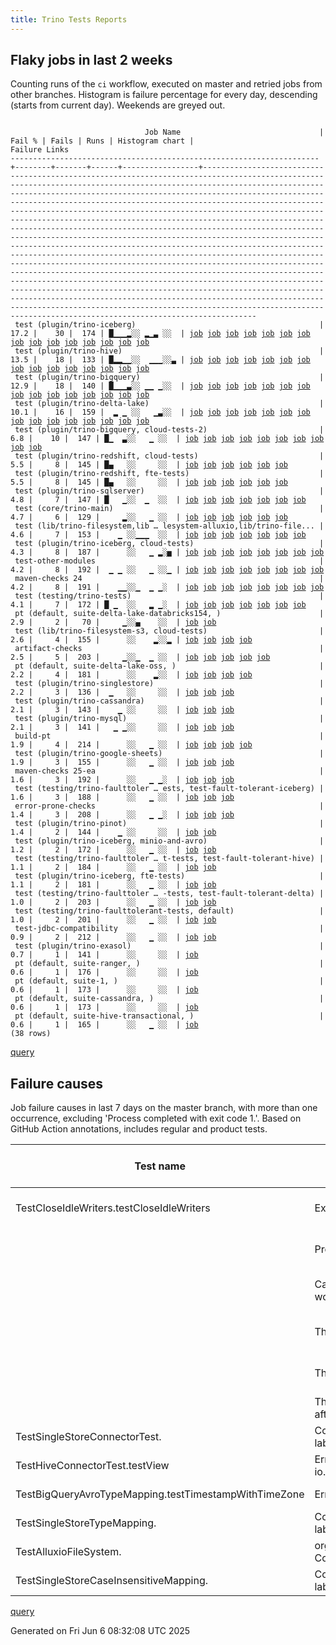 ```yaml
---
title: Trino Tests Reports
---
```


## Flaky jobs in last 2 weeks

Counting runs of the `ci` workflow, executed on master and retried jobs from other branches.
Histogram is failure percentage for every day, descending (starts from current day).
Weekends are greyed out.
<pre><code>
                              Job Name                               | Fail % | Fails | Runs | Histogram chart |                                                                                                                                                                                                                                                                                                                                                                                                                                                                                                                                                                                                                  Failure Links                                                                                                                                                                                                                                                                                                                                                                                                                                                                                                                                                                                                                   
---------------------------------------------------------------------+--------+-------+------+-----------------+--------------------------------------------------------------------------------------------------------------------------------------------------------------------------------------------------------------------------------------------------------------------------------------------------------------------------------------------------------------------------------------------------------------------------------------------------------------------------------------------------------------------------------------------------------------------------------------------------------------------------------------------------------------------------------------------------------------------------------------------------------------------------------------------------------------------------------------------------------------------------------------------------------------------------------------------------------------------------------------------------------------------------------------------------------------------------------------------------------------------------------------------------------------------------------------------------------------------------------------------------
 test (plugin/trino-iceberg)                                         |   17.2 |    30 |  174 | █▁▁▁▂░░ ▂▁▃ ░░  | <a href="https://github.com/trinodb/trino/actions/runs/15481798664/job/43588892075">job</a> <a href="https://github.com/trinodb/trino/actions/runs/15464261183/job/43532643205">job</a> <a href="https://github.com/trinodb/trino/actions/runs/15464412837/job/43533133357">job</a> <a href="https://github.com/trinodb/trino/actions/runs/15465220738/job/43535688321">job</a> <a href="https://github.com/trinodb/trino/actions/runs/15467395868/job/43542702677">job</a> <a href="https://github.com/trinodb/trino/actions/runs/15434767996/job/43438944123">job</a> <a href="https://github.com/trinodb/trino/actions/runs/15441765867/job/43461116570">job</a> <a href="https://github.com/trinodb/trino/actions/runs/15445882270/job/43475374428">job</a> <a href="https://github.com/trinodb/trino/actions/runs/15445882270/job/43475374428">job</a> <a href="https://github.com/trinodb/trino/actions/runs/15419588250/job/43390911503">job</a> <a href="https://github.com/trinodb/trino/actions/runs/15426801667/job/43415723995">job</a> <a href="https://github.com/trinodb/trino/actions/runs/15427465219/job/43417901963">job</a> <a href="https://github.com/trinodb/trino/actions/runs/15427465219/job/43417901963">job</a> <a href="https://github.com/trinodb/trino/actions/runs/15392376737/job/43304667128">job</a> <a href="https://github.com/trinodb/trino/actions/runs/15403745519/job/43342165153">job</a>  
 test (plugin/trino-hive)                                            |   13.5 |    18 |  133 | █▂▂▁▁░░  ▁▁▁░░▃ | <a href="https://github.com/trinodb/trino/actions/runs/15481798664/job/43588892030">job</a> <a href="https://github.com/trinodb/trino/actions/runs/15463380863/job/43529839724">job</a> <a href="https://github.com/trinodb/trino/actions/runs/15464412837/job/43533133309">job</a> <a href="https://github.com/trinodb/trino/actions/runs/15467693874/job/43543702428">job</a> <a href="https://github.com/trinodb/trino/actions/runs/15467693874/job/43543702428">job</a> <a href="https://github.com/trinodb/trino/actions/runs/15434767996/job/43438944104">job</a> <a href="https://github.com/trinodb/trino/actions/runs/15439044357/job/43452287281">job</a> <a href="https://github.com/trinodb/trino/actions/runs/15441765867/job/43461116626">job</a> <a href="https://github.com/trinodb/trino/actions/runs/15443440116/job/43466745176">job</a> <a href="https://github.com/trinodb/trino/actions/runs/15414132564/job/43372881768">job</a> <a href="https://github.com/trinodb/trino/actions/runs/15426801667/job/43415724023">job</a> <a href="https://github.com/trinodb/trino/actions/runs/15389313074/job/43294985471">job</a> <a href="https://github.com/trinodb/trino/actions/runs/15389313074/job/43298988495">job</a> <a href="https://github.com/trinodb/trino/actions/runs/15309456430/job/43070440995">job</a> <a href="https://github.com/trinodb/trino/actions/runs/15277091411/job/42966230025">job</a>  
 test (plugin/trino-bigquery)                                        |   12.9 |    18 |  140 | █▁▁▁▃░░ ▁▁ ▁░░  | <a href="https://github.com/trinodb/trino/actions/runs/15481798664/job/43588892013">job</a> <a href="https://github.com/trinodb/trino/actions/runs/15457811616/job/43513265714">job</a> <a href="https://github.com/trinodb/trino/actions/runs/15466183195/job/43538732203">job</a> <a href="https://github.com/trinodb/trino/actions/runs/15476663777/job/43573651694">job</a> <a href="https://github.com/trinodb/trino/actions/runs/15439044357/job/43452287263">job</a> <a href="https://github.com/trinodb/trino/actions/runs/15419588250/job/43390911479">job</a> <a href="https://github.com/trinodb/trino/actions/runs/15427465219/job/43417901926">job</a> <a href="https://github.com/trinodb/trino/actions/runs/15427465219/job/43417901926">job</a> <a href="https://github.com/trinodb/trino/actions/runs/15429065156/job/43423077086">job</a> <a href="https://github.com/trinodb/trino/actions/runs/15391503078/job/43301818486">job</a> <a href="https://github.com/trinodb/trino/actions/runs/15392462588/job/43304914409">job</a> <a href="https://github.com/trinodb/trino/actions/runs/15394736714/job/43312574195">job</a> <a href="https://github.com/trinodb/trino/actions/runs/15394736714/job/43312574195">job</a> <a href="https://github.com/trinodb/trino/actions/runs/15394736714/job/43326650179">job</a> <a href="https://github.com/trinodb/trino/actions/runs/15322297245/job/43108594524">job</a>  
 test (plugin/trino-delta-lake)                                      |   10.1 |    16 |  159 |  ▂ ▁ ░░   ▁▃░░  | <a href="https://github.com/trinodb/trino/actions/runs/15467395868/job/43542702622">job</a> <a href="https://github.com/trinodb/trino/actions/runs/15467693874/job/43543702411">job</a> <a href="https://github.com/trinodb/trino/actions/runs/15467693874/job/43543702411">job</a> <a href="https://github.com/trinodb/trino/actions/runs/15468642070/job/43546982928">job</a> <a href="https://github.com/trinodb/trino/actions/runs/15475042232/job/43568212172">job</a> <a href="https://github.com/trinodb/trino/actions/runs/15439044357/job/43452287309">job</a> <a href="https://github.com/trinodb/trino/actions/runs/15411393242/job/43364042676">job</a> <a href="https://github.com/trinodb/trino/actions/runs/15415332934/job/43376731323">job</a> <a href="https://github.com/trinodb/trino/actions/runs/15319378990/job/43099580193">job</a> <a href="https://github.com/trinodb/trino/actions/runs/15273803816/job/42955333977">job</a> <a href="https://github.com/trinodb/trino/actions/runs/15247349349/job/42876372339">job</a> <a href="https://github.com/trinodb/trino/actions/runs/15247958095/job/42878065126">job</a> <a href="https://github.com/trinodb/trino/actions/runs/15247958095/job/42878065126">job</a> <a href="https://github.com/trinodb/trino/actions/runs/15247958095/job/42881296418">job</a> <a href="https://github.com/trinodb/trino/actions/runs/15247958095/job/42881296418">job</a>  
 test (plugin/trino-bigquery, cloud-tests-2)                         |    6.8 |    10 |  147 | █▁  ▃░░   ▁ ░░  | <a href="https://github.com/trinodb/trino/actions/runs/15481798664/job/43588892043">job</a> <a href="https://github.com/trinodb/trino/actions/runs/15465220738/job/43535688312">job</a> <a href="https://github.com/trinodb/trino/actions/runs/15467395868/job/43542702569">job</a> <a href="https://github.com/trinodb/trino/actions/runs/15411393242/job/43364042664">job</a> <a href="https://github.com/trinodb/trino/actions/runs/15392462588/job/43304914407">job</a> <a href="https://github.com/trinodb/trino/actions/runs/15394736714/job/43312574227">job</a> <a href="https://github.com/trinodb/trino/actions/runs/15394736714/job/43312574227">job</a> <a href="https://github.com/trinodb/trino/actions/runs/15394736714/job/43326650182">job</a> <a href="https://github.com/trinodb/trino/actions/runs/15394736714/job/43326650182">job</a> <a href="https://github.com/trinodb/trino/actions/runs/15271275565/job/42947339459">job</a>                                                                                                                                                                                                                                                                                                                                                                                                                  
 test (plugin/trino-redshift, cloud-tests)                           |    5.5 |     8 |  145 | █▄   ░░     ░░  | <a href="https://github.com/trinodb/trino/actions/runs/15481798664/job/43588892101">job</a> <a href="https://github.com/trinodb/trino/actions/runs/15463380863/job/43529839828">job</a> <a href="https://github.com/trinodb/trino/actions/runs/15464261183/job/43532643277">job</a> <a href="https://github.com/trinodb/trino/actions/runs/15464412837/job/43533133386">job</a> <a href="https://github.com/trinodb/trino/actions/runs/15466183195/job/43538732268">job</a> <a href="https://github.com/trinodb/trino/actions/runs/15467395868/job/43542702801">job</a>                                                                                                                                                                                                                                                                                                                                                                                                                                                                                                                                                                                                                                                                                                                                                  
 test (plugin/trino-redshift, fte-tests)                             |    5.5 |     8 |  145 | █▄   ░░     ░░  | <a href="https://github.com/trinodb/trino/actions/runs/15481798664/job/43588892096">job</a> <a href="https://github.com/trinodb/trino/actions/runs/15463380863/job/43529839908">job</a> <a href="https://github.com/trinodb/trino/actions/runs/15464261183/job/43532643296">job</a> <a href="https://github.com/trinodb/trino/actions/runs/15464412837/job/43533133370">job</a> <a href="https://github.com/trinodb/trino/actions/runs/15466183195/job/43538732236">job</a> <a href="https://github.com/trinodb/trino/actions/runs/15467395868/job/43542702775">job</a>                                                                                                                                                                                                                                                                                                                                                                                                                                                                                                                                                                                                                                                                                                                                                  
 test (plugin/trino-sqlserver)                                       |    4.8 |     7 |  147 | █   ▁░░  ▁  ░░  | <a href="https://github.com/trinodb/trino/actions/runs/15481798664/job/43588892122">job</a> <a href="https://github.com/trinodb/trino/actions/runs/15465220738/job/43535688385">job</a> <a href="https://github.com/trinodb/trino/actions/runs/15413571770/job/43371064644">job</a> <a href="https://github.com/trinodb/trino/actions/runs/15389745842/job/43296493802">job</a> <a href="https://github.com/trinodb/trino/actions/runs/15403745519/job/43342165217">job</a> <a href="https://github.com/trinodb/trino/actions/runs/15403745519/job/43342165217">job</a> <a href="https://github.com/trinodb/trino/actions/runs/15311022740/job/43075533786">job</a>                                                                                                                                                                                                                                                                                                                                                                                                                                                                                                                                                                                                                                                                  
 test (core/trino-main)                                              |    4.7 |     6 |  129 |     ▂░░   ▁ ░░  | <a href="https://github.com/trinodb/trino/actions/runs/15413571770/job/43371064523">job</a> <a href="https://github.com/trinodb/trino/actions/runs/15389745842/job/43296493673">job</a> <a href="https://github.com/trinodb/trino/actions/runs/15391503078/job/43301818447">job</a> <a href="https://github.com/trinodb/trino/actions/runs/15394736714/job/43312574213">job</a> <a href="https://github.com/trinodb/trino/actions/runs/15394736714/job/43312574213">job</a> <a href="https://github.com/trinodb/trino/actions/runs/15285702469/job/42995318689">job</a>                                                                                                                                                                                                                                                                                                                                                                                                                                                                                                                                                                                                                                                                                                                                                  
 test (lib/trino-filesystem,lib … lesystem-alluxio,lib/trino-file... |    4.6 |     7 |  153 |    ▁ ░░▁▁▁  ░░  | <a href="https://github.com/trinodb/trino/actions/runs/15410591000/job/43361604699">job</a> <a href="https://github.com/trinodb/trino/actions/runs/15426801667/job/43415723957">job</a> <a href="https://github.com/trinodb/trino/actions/runs/15344548249/job/43177898428">job</a> <a href="https://github.com/trinodb/trino/actions/runs/15316661319/job/43091741022">job</a> <a href="https://github.com/trinodb/trino/actions/runs/15316661319/job/43091741022">job</a> <a href="https://github.com/trinodb/trino/actions/runs/15310409047/job/43073839288">job</a> <a href="https://github.com/trinodb/trino/actions/runs/15310409047/job/43073839288">job</a>                                                                                                                                                                                                                                                                                                                                                                                                                                                                                                                                                                                                                                                                  
 test (plugin/trino-iceberg, cloud-tests)                            |    4.3 |     8 |  187 |      ░░   ▁ ▂░▅ | <a href="https://github.com/trinodb/trino/actions/runs/15327285346/job/43125008772">job</a> <a href="https://github.com/trinodb/trino/actions/runs/15287916051/job/43001870851">job</a> <a href="https://github.com/trinodb/trino/actions/runs/15287916051/job/43001870851">job</a> <a href="https://github.com/trinodb/trino/actions/runs/15246522526/job/42874242882">job</a> <a href="https://github.com/trinodb/trino/actions/runs/15212548249/job/42846755983">job</a> <a href="https://github.com/trinodb/trino/actions/runs/15212548249/job/42846755983">job</a> <a href="https://github.com/trinodb/trino/actions/runs/15212548249/job/42790109431">job</a> <a href="https://github.com/trinodb/trino/actions/runs/15212548249/job/42790109431">job</a>                                                                                                                                                                                                                                                                                                                                                                                                                                                                                                                                                                                  
 test-other-modules                                                  |    4.2 |     8 |  192 |  ▁ ▁ ░░   ▁ ░░▁ | <a href="https://github.com/trinodb/trino/actions/runs/15466183195/job/43538675252">job</a> <a href="https://github.com/trinodb/trino/actions/runs/15468642070/job/43546891334">job</a> <a href="https://github.com/trinodb/trino/actions/runs/15439044357/job/43452221096">job</a> <a href="https://github.com/trinodb/trino/actions/runs/15419432789/job/43390283365">job</a> <a href="https://github.com/trinodb/trino/actions/runs/15419432789/job/43390283365">job</a> <a href="https://github.com/trinodb/trino/actions/runs/15287916051/job/43001834614">job</a> <a href="https://github.com/trinodb/trino/actions/runs/15287916051/job/43001834614">job</a> <a href="https://github.com/trinodb/trino/actions/runs/15210747861/job/42784207579">job</a>                                                                                                                                                                                                                                                                                                                                                                                                                                                                                                                                                                                  
 maven-checks 24                                                     |    4.2 |     8 |  191 |    ▁▁░░▁  ▁ ▁░  | <a href="https://github.com/trinodb/trino/actions/runs/15419432789/job/43390283383">job</a> <a href="https://github.com/trinodb/trino/actions/runs/15419432789/job/43390283383">job</a> <a href="https://github.com/trinodb/trino/actions/runs/15392462588/job/43304852077">job</a> <a href="https://github.com/trinodb/trino/actions/runs/15393059110/job/43306799035">job</a> <a href="https://github.com/trinodb/trino/actions/runs/15342823735/job/43172480359">job</a> <a href="https://github.com/trinodb/trino/actions/runs/15287916051/job/43001834605">job</a> <a href="https://github.com/trinodb/trino/actions/runs/15287916051/job/43001834605">job</a> <a href="https://github.com/trinodb/trino/actions/runs/15234419066/job/42846384146">job</a>                                                                                                                                                                                                                                                                                                                                                                                                                                                                                                                                                                                  
 test (testing/trino-tests)                                          |    4.1 |     7 |  172 | █ ▁  ░░   ▂ ▁░  | <a href="https://github.com/trinodb/trino/actions/runs/15481798664/job/43588892143">job</a> <a href="https://github.com/trinodb/trino/actions/runs/15445882270/job/43475374512">job</a> <a href="https://github.com/trinodb/trino/actions/runs/15445882270/job/43475374512">job</a> <a href="https://github.com/trinodb/trino/actions/runs/15285702469/job/42995318835">job</a> <a href="https://github.com/trinodb/trino/actions/runs/15287916051/job/43001870905">job</a> <a href="https://github.com/trinodb/trino/actions/runs/15287916051/job/43001870905">job</a> <a href="https://github.com/trinodb/trino/actions/runs/15234419066/job/42846402341">job</a>                                                                                                                                                                                                                                                                                                                                                                                                                                                                                                                                                                                                                                                                  
 pt (default, suite-delta-lake-databricks154, )                      |    2.9 |     2 |   70 |     ▁░░▄    ░░  | <a href="https://github.com/trinodb/trino/actions/runs/15389745842/job/43297012353">job</a> <a href="https://github.com/trinodb/trino/actions/runs/15344848324/job/43179303710">job</a>                                                                                                                                                                                                                                                                                                                                                                                                                                                                                                                                                                                                                                                                                                                                                                                                                                                                                                                                                                                                                                                                                  
 test (lib/trino-filesystem-s3, cloud-tests)                         |    2.6 |     4 |  155 |      ░░    ▂░░▂ | <a href="https://github.com/trinodb/trino/actions/runs/15247349349/job/42876372294">job</a> <a href="https://github.com/trinodb/trino/actions/runs/15247356767/job/42876392521">job</a> <a href="https://github.com/trinodb/trino/actions/runs/15247356767/job/42876392521">job</a> <a href="https://github.com/trinodb/trino/actions/runs/15210747861/job/42784274857">job</a>                                                                                                                                                                                                                                                                                                                                                                                                                                                                                                                                                                                                                                                                                                                                                                                                                                                                                                                  
 artifact-checks                                                     |    2.5 |     5 |  203 |     ▁░░▁  ▁ ░░  | <a href="https://github.com/trinodb/trino/actions/runs/15463380863/job/43529749932">job</a> <a href="https://github.com/trinodb/trino/actions/runs/15393059110/job/43306799036">job</a> <a href="https://github.com/trinodb/trino/actions/runs/15342823735/job/43172480360">job</a> <a href="https://github.com/trinodb/trino/actions/runs/15287916051/job/43001834587">job</a> <a href="https://github.com/trinodb/trino/actions/runs/15287916051/job/43001834587">job</a>                                                                                                                                                                                                                                                                                                                                                                                                                                                                                                                                                                                                                                                                                                                                                                                                                                  
 pt (default, suite-delta-lake-oss, )                                |    2.2 |     4 |  181 |      ░░    ▂░░  | <a href="https://github.com/trinodb/trino/actions/runs/15247958095/job/42878459850">job</a> <a href="https://github.com/trinodb/trino/actions/runs/15247958095/job/42878459850">job</a> <a href="https://github.com/trinodb/trino/actions/runs/15247958095/job/42881296548">job</a> <a href="https://github.com/trinodb/trino/actions/runs/15247958095/job/42881296548">job</a>                                                                                                                                                                                                                                                                                                                                                                                                                                                                                                                                                                                                                                                                                                                                                                                                                                                                                                                  
 test (plugin/trino-singlestore)                                     |    2.2 |     3 |  136 |  ▁   ░░     ░░  | <a href="https://github.com/trinodb/trino/actions/runs/15457811616/job/43513265743">job</a> <a href="https://github.com/trinodb/trino/actions/runs/15463380863/job/43529839834">job</a> <a href="https://github.com/trinodb/trino/actions/runs/15475042232/job/43568212332">job</a>                                                                                                                                                                                                                                                                                                                                                                                                                                                                                                                                                                                                                                                                                                                                                                                                                                                                                                                                                                                                  
 test (plugin/trino-cassandra)                                       |    2.1 |     3 |  143 |    ▁ ░░     ░░  | <a href="https://github.com/trinodb/trino/actions/runs/15466183195/job/43538732187">job</a> <a href="https://github.com/trinodb/trino/actions/runs/15415355323/job/43376818514">job</a> <a href="https://github.com/trinodb/trino/actions/runs/15415355323/job/43376818514">job</a>                                                                                                                                                                                                                                                                                                                                                                                                                                                                                                                                                                                                                                                                                                                                                                                                                                                                                                                                                                                                  
 test (plugin/trino-mysql)                                           |    2.1 |     3 |  141 |   ▁ ▁░░     ░░  | <a href="https://github.com/trinodb/trino/actions/runs/15464412837/job/43533133366">job</a> <a href="https://github.com/trinodb/trino/actions/runs/15434767996/job/43438944139">job</a> <a href="https://github.com/trinodb/trino/actions/runs/15392462588/job/43304914511">job</a>                                                                                                                                                                                                                                                                                                                                                                                                                                                                                                                                                                                                                                                                                                                                                                                                                                                                                                                                                                                                  
 build-pt                                                            |    1.9 |     4 |  214 |      ░░   ▁ ░░  | <a href="https://github.com/trinodb/trino/actions/runs/15393059110/job/43306799068">job</a> <a href="https://github.com/trinodb/trino/actions/runs/15319378990/job/43099503704">job</a> <a href="https://github.com/trinodb/trino/actions/runs/15287916051/job/43001834629">job</a> <a href="https://github.com/trinodb/trino/actions/runs/15287916051/job/43001834629">job</a>                                                                                                                                                                                                                                                                                                                                                                                                                                                                                                                                                                                                                                                                                                                                                                                                                                                                                                                  
 test (plugin/trino-google-sheets)                                   |    1.9 |     3 |  155 |      ░░   ▁ ░░  | <a href="https://github.com/trinodb/trino/actions/runs/15325952292/job/43120620154">job</a> <a href="https://github.com/trinodb/trino/actions/runs/15287916051/job/43001870838">job</a> <a href="https://github.com/trinodb/trino/actions/runs/15287916051/job/43001870838">job</a>                                                                                                                                                                                                                                                                                                                                                                                                                                                                                                                                                                                                                                                                                                                                                                                                                                                                                                                                                                                                  
 maven-checks 25-ea                                                  |    1.6 |     3 |  192 |      ░░   ▁ ▁░  | <a href="https://github.com/trinodb/trino/actions/runs/15287916051/job/43001834586">job</a> <a href="https://github.com/trinodb/trino/actions/runs/15287916051/job/43001834586">job</a> <a href="https://github.com/trinodb/trino/actions/runs/15234419066/job/42846384149">job</a>                                                                                                                                                                                                                                                                                                                                                                                                                                                                                                                                                                                                                                                                                                                                                                                                                                                                                                                                                                                                  
 test (testing/trino-faulttoler … ests, test-fault-tolerant-iceberg) |    1.6 |     3 |  188 |      ░░   ▁ ░░  | <a href="https://github.com/trinodb/trino/actions/runs/15319378990/job/43099580278">job</a> <a href="https://github.com/trinodb/trino/actions/runs/15287916051/job/43001870925">job</a> <a href="https://github.com/trinodb/trino/actions/runs/15287916051/job/43001870925">job</a>                                                                                                                                                                                                                                                                                                                                                                                                                                                                                                                                                                                                                                                                                                                                                                                                                                                                                                                                                                                                  
 error-prone-checks                                                  |    1.4 |     3 |  208 |      ░░   ▁ ▁░  | <a href="https://github.com/trinodb/trino/actions/runs/15287916051/job/43001834588">job</a> <a href="https://github.com/trinodb/trino/actions/runs/15287916051/job/43001834588">job</a> <a href="https://github.com/trinodb/trino/actions/runs/15234419066/job/42846384173">job</a>                                                                                                                                                                                                                                                                                                                                                                                                                                                                                                                                                                                                                                                                                                                                                                                                                                                                                                                                                                                                  
 test (plugin/trino-pinot)                                           |    1.4 |     2 |  144 |    ▁ ░░     ░░  | <a href="https://github.com/trinodb/trino/actions/runs/15427465219/job/43417902004">job</a> <a href="https://github.com/trinodb/trino/actions/runs/15427465219/job/43417902004">job</a>                                                                                                                                                                                                                                                                                                                                                                                                                                                                                                                                                                                                                                                                                                                                                                                                                                                                                                                                                                                                                                                                                  
 test (plugin/trino-iceberg, minio-and-avro)                         |    1.2 |     2 |  172 |      ░░   ▁ ░░  | <a href="https://github.com/trinodb/trino/actions/runs/15287916051/job/43001870849">job</a> <a href="https://github.com/trinodb/trino/actions/runs/15287916051/job/43001870849">job</a>                                                                                                                                                                                                                                                                                                                                                                                                                                                                                                                                                                                                                                                                                                                                                                                                                                                                                                                                                                                                                                                                                  
 test (testing/trino-faulttoler … t-tests, test-fault-tolerant-hive) |    1.1 |     2 |  184 |      ░░   ▁ ░░  | <a href="https://github.com/trinodb/trino/actions/runs/15287916051/job/43001870899">job</a> <a href="https://github.com/trinodb/trino/actions/runs/15287916051/job/43001870899">job</a>                                                                                                                                                                                                                                                                                                                                                                                                                                                                                                                                                                                                                                                                                                                                                                                                                                                                                                                                                                                                                                                                                  
 test (plugin/trino-iceberg, fte-tests)                              |    1.1 |     2 |  181 |      ░░   ▁ ░░  | <a href="https://github.com/trinodb/trino/actions/runs/15287916051/job/43001870847">job</a> <a href="https://github.com/trinodb/trino/actions/runs/15287916051/job/43001870847">job</a>                                                                                                                                                                                                                                                                                                                                                                                                                                                                                                                                                                                                                                                                                                                                                                                                                                                                                                                                                                                                                                                                                  
 test (testing/trino-faulttoler … -tests, test-fault-tolerant-delta) |    1.0 |     2 |  203 |      ░░   ▁ ░░  | <a href="https://github.com/trinodb/trino/actions/runs/15287916051/job/43001870901">job</a> <a href="https://github.com/trinodb/trino/actions/runs/15287916051/job/43001870901">job</a>                                                                                                                                                                                                                                                                                                                                                                                                                                                                                                                                                                                                                                                                                                                                                                                                                                                                                                                                                                                                                                                                                  
 test (testing/trino-faulttolerant-tests, default)                   |    1.0 |     2 |  201 |      ░░   ▁ ░░  | <a href="https://github.com/trinodb/trino/actions/runs/15287916051/job/43001870951">job</a> <a href="https://github.com/trinodb/trino/actions/runs/15287916051/job/43001870951">job</a>                                                                                                                                                                                                                                                                                                                                                                                                                                                                                                                                                                                                                                                                                                                                                                                                                                                                                                                                                                                                                                                                                  
 test-jdbc-compatibility                                             |    0.9 |     2 |  212 |      ░░   ▁ ░░  | <a href="https://github.com/trinodb/trino/actions/runs/15287916051/job/43001834669">job</a> <a href="https://github.com/trinodb/trino/actions/runs/15287916051/job/43001834669">job</a>                                                                                                                                                                                                                                                                                                                                                                                                                                                                                                                                                                                                                                                                                                                                                                                                                                                                                                                                                                                                                                                                                  
 test (plugin/trino-exasol)                                          |    0.7 |     1 |  141 |      ░░     ░░  | <a href="https://github.com/trinodb/trino/actions/runs/15467395868/job/43542702638">job</a>                                                                                                                                                                                                                                                                                                                                                                                                                                                                                                                                                                                                                                                                                                                                                                                                                                                                                                                                                                                                                                                                                                                                                                  
 pt (default, suite-ranger, )                                        |    0.6 |     1 |  176 |      ░░     ░░  | <a href="https://github.com/trinodb/trino/actions/runs/15392376737/job/43305272927">job</a>                                                                                                                                                                                                                                                                                                                                                                                                                                                                                                                                                                                                                                                                                                                                                                                                                                                                                                                                                                                                                                                                                                                                                                  
 pt (default, suite-1, )                                             |    0.6 |     1 |  173 |      ░░     ░░  | <a href="https://github.com/trinodb/trino/actions/runs/15315152113/job/43087784586">job</a>                                                                                                                                                                                                                                                                                                                                                                                                                                                                                                                                                                                                                                                                                                                                                                                                                                                                                                                                                                                                                                                                                                                                                                  
 pt (default, suite-cassandra, )                                     |    0.6 |     1 |  173 |      ░░     ░░  | <a href="https://github.com/trinodb/trino/actions/runs/15410591000/job/43362123970">job</a>                                                                                                                                                                                                                                                                                                                                                                                                                                                                                                                                                                                                                                                                                                                                                                                                                                                                                                                                                                                                                                                                                                                                                                  
 pt (default, suite-hive-transactional, )                            |    0.6 |     1 |  165 |      ░░   ▁ ░░  | <a href="https://github.com/trinodb/trino/actions/runs/15269678907/job/42942793224">job</a>                                                                                                                                                                                                                                                                                                                                                                                                                                                                                                                                                                                                                                                                                                                                                                                                                                                                                                                                                                                                                                                                                                                                                                  
(38 rows)
</code></pre>
[query](https://github.com/trinodb/reports/blob/606e187dc991f69fee5024f0fca95f87c7408ced/sql/tests/jobs.sql)

## Failure causes

Job failure causes in last 7 days on the master branch, with more than one occurrence,
excluding 'Process completed with exit code 1.'.
Based on GitHub Action annotations, includes regular and product tests.

| Test name                                             | Message                                                                                                          | Test failures | Run failures | % of runs | First seen at           | Last seen at            | Failure Links                                                                                                                                                                                                                                                                                                                                                                                                    |
| ----------------------------------------------------- | ---------------------------------------------------------------------------------------------------------------- | -------------:| ------------:| ---------:| ----------------------- | ----------------------- | ---------------------------------------------------------------------------------------------------------------------------------------------------------------------------------------------------------------------------------------------------------------------------------------------------------------------------------------------------------------------------------------------------------------- |
| TestCloseIdleWriters.testCloseIdleWriters             | Expecting actual:\&lt;br/\&gt;                                                                                         |            19 |           14 |       4.5 | 2025-06-03 08:01:27.000 | 2025-06-06 03:22:00.000 | <a href="https://github.com/trinodb/trino/actions/runs/15411393242/job/43364042676">job</a> <a href="https://github.com/trinodb/trino/actions/runs/15414132564/job/43372881768">job</a> <a href="https://github.com/trinodb/trino/actions/runs/15415332934/job/43376731323">job</a> <a href="https://github.com/trinodb/trino/actions/runs/15419588250/job/43390911503">job</a> <a href="https://github.com/trinodb/trino/actions/runs/15426801667/job/43415724023">job</a>  |
|                                                       | Process completed with exit code 254.                                                                            |            16 |            8 |       2.6 | 2025-06-05 09:28:07.000 | 2025-06-06 03:03:23.000 | <a href="https://github.com/trinodb/trino/actions/runs/15463380863/job/43529839828">job</a> <a href="https://github.com/trinodb/trino/actions/runs/15463380863/job/43529839908">job</a> <a href="https://github.com/trinodb/trino/actions/runs/15464261183/job/43532643277">job</a> <a href="https://github.com/trinodb/trino/actions/runs/15464261183/job/43532643296">job</a> <a href="https://github.com/trinodb/trino/actions/runs/15464412837/job/43533133370">job</a>  |
|                                                       | Canceling since a higher priority waiting request for workflow=ci,\&lt;br/\&gt;                                        |             7 |            1 |       0.3 | 2025-06-05 15:35:18.000 | 2025-06-05 15:35:57.000 | <a href="https://github.com/trinodb/trino/actions/runs/15471153869/job/43555619278">job</a> <a href="https://github.com/trinodb/trino/actions/runs/15471153869/job/43555619294">job</a> <a href="https://github.com/trinodb/trino/actions/runs/15471153869/job/43555619297">job</a> <a href="https://github.com/trinodb/trino/actions/runs/15471153869/job/43555619310">job</a> <a href="https://github.com/trinodb/trino/actions/runs/15471153869/job/43555619324">job</a>  |
|                                                       | The operation was canceled.                                                                                      |             7 |            1 |       0.3 | 2025-06-05 15:35:18.000 | 2025-06-05 15:35:57.000 | <a href="https://github.com/trinodb/trino/actions/runs/15471153869/job/43555619278">job</a> <a href="https://github.com/trinodb/trino/actions/runs/15471153869/job/43555619294">job</a> <a href="https://github.com/trinodb/trino/actions/runs/15471153869/job/43555619297">job</a> <a href="https://github.com/trinodb/trino/actions/runs/15471153869/job/43555619310">job</a> <a href="https://github.com/trinodb/trino/actions/runs/15471153869/job/43555619324">job</a>  |
|                                                       | The action has timed out.                                                                                        |             6 |            4 |       1.3 | 2025-06-02 12:49:16.000 | 2025-06-05 12:58:12.000 | <a href="https://github.com/trinodb/trino/actions/runs/15392462588/job/43304852077">job</a> <a href="https://github.com/trinodb/trino/actions/runs/15393059110/job/43306799035">job</a> <a href="https://github.com/trinodb/trino/actions/runs/15393059110/job/43306799036">job</a> <a href="https://github.com/trinodb/trino/actions/runs/15393059110/job/43306799068">job</a> <a href="https://github.com/trinodb/trino/actions/runs/15463380863/job/43529749932">job</a>  |
|                                                       | The job was not acquired by Runner of type hosted even after multiple attempts                                   |             4 |            4 |       1.3 | 2025-06-05 17:50:02.000 | 2025-06-05 18:39:42.000 | <a href="https://github.com/trinodb/trino/actions/runs/15473613259/job/43563862265">job</a> <a href="https://github.com/trinodb/trino/actions/runs/15474067219/job/43565244789">job</a> <a href="https://github.com/trinodb/trino/actions/runs/15474213995/job/43565652929">job</a> <a href="https://github.com/trinodb/trino/actions/runs/15474394202/job/43566145679">job</a>                                                                                  |
| TestSingleStoreConnectorTest.                         | Container startup failed for image ghcr.io/singlestore-labs/singlestoredb-dev:latest                             |             2 |            2 |       0.6 | 2025-06-05 03:52:20.000 | 2025-06-05 09:40:06.000 | <a href="https://github.com/trinodb/trino/actions/runs/15457811616/job/43513265743">job</a> <a href="https://github.com/trinodb/trino/actions/runs/15463380863/job/43529839834">job</a>                                                                                                                                                                                                                                                  |
| TestHiveConnectorTest.testView                        | Error listing tables for catalog hive\_bucketed: io.trino.spi.TrinoException: Could not read table schema        |             2 |            2 |       0.6 | 2025-06-04 10:06:33.000 | 2025-06-05 09:46:57.000 | <a href="https://github.com/trinodb/trino/actions/runs/15439044357/job/43452287281">job</a> <a href="https://github.com/trinodb/trino/actions/runs/15463380863/job/43529839724">job</a>                                                                                                                                                                                                                                                  |
| TestBigQueryAvroTypeMapping.testTimestampWithTimeZone | Error executing sql:\&lt;br/\&gt;                                                                                      |             2 |            2 |       0.6 | 2025-06-02 14:40:44.000 | 2025-06-06 03:17:59.000 | <a href="https://github.com/trinodb/trino/actions/runs/15394736714/job/43312574227">job</a> <a href="https://github.com/trinodb/trino/actions/runs/15481798664/job/43588892043">job</a>                                                                                                                                                                                                                                                  |
| TestSingleStoreTypeMapping.                           | Container startup failed for image ghcr.io/singlestore-labs/singlestoredb-dev:latest                             |             2 |            2 |       0.6 | 2025-06-05 03:52:20.000 | 2025-06-05 09:40:06.000 | <a href="https://github.com/trinodb/trino/actions/runs/15457811616/job/43513265743">job</a> <a href="https://github.com/trinodb/trino/actions/runs/15463380863/job/43529839834">job</a>                                                                                                                                                                                                                                                  |
| TestAlluxioFileSystem.                                | org.testcontainers.containers.ContainerLaunchException: Container startup failed for image alluxio/alluxio:2.9.5 |             2 |            2 |       0.6 | 2025-06-03 07:10:19.000 | 2025-06-03 20:21:35.000 | <a href="https://github.com/trinodb/trino/actions/runs/15410591000/job/43361604699">job</a> <a href="https://github.com/trinodb/trino/actions/runs/15426801667/job/43415723957">job</a>                                                                                                                                                                                                                                                  |
| TestSingleStoreCaseInsensitiveMapping.                | Container startup failed for image ghcr.io/singlestore-labs/singlestoredb-dev:latest                             |             2 |            2 |       0.6 | 2025-06-05 03:52:20.000 | 2025-06-05 09:40:06.000 | <a href="https://github.com/trinodb/trino/actions/runs/15457811616/job/43513265743">job</a> <a href="https://github.com/trinodb/trino/actions/runs/15463380863/job/43529839834">job</a>                                                                                                                                                                                                                                                  |

[query](https://github.com/trinodb/reports/blob/606e187dc991f69fee5024f0fca95f87c7408ced/sql/tests/annotations.sql)

Generated on Fri Jun  6 08:32:08 UTC 2025
